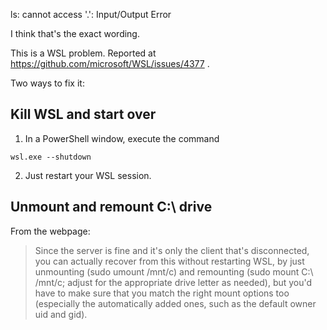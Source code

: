 ls: cannot access '.': Input/Output Error

I think that's the exact wording.

This is a WSL problem. Reported at https://github.com/microsoft/WSL/issues/4377 .

Two ways to fix it:

## Kill WSL and start over

1. In a PowerShell window, execute the command 
```
wsl.exe --shutdown
```

2. Just restart your WSL session.

## Unmount and remount C:\ drive

From the webpage:

> Since the server is fine and it's only the client that's disconnected,
> you can actually recover from this without restarting WSL, by just
> unmounting (sudo umount /mnt/c) and remounting (sudo mount C:\\ /mnt/c;
> adjust for the appropriate drive letter as needed), but you'd have to
> make sure that you match the right mount options too (especially the
> automatically added ones, such as the default owner uid and gid).
